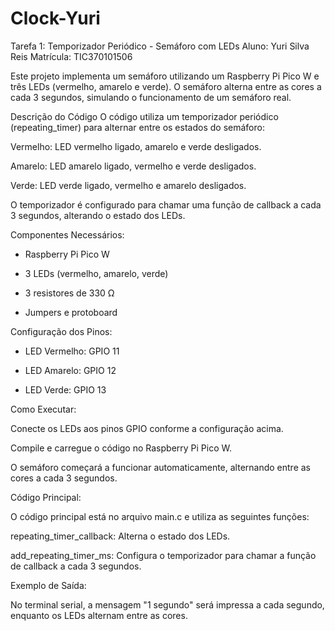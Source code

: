 # Clock-Yuri

Tarefa 1: Temporizador Periódico - Semáforo com LEDs
Aluno: Yuri Silva Reis 
Matrícula: TIC370101506

Este projeto implementa um semáforo utilizando um Raspberry Pi Pico W e três LEDs (vermelho, amarelo e verde). O semáforo alterna entre as cores a cada 3 segundos, simulando o funcionamento de um semáforo real.

Descrição do Código
O código utiliza um temporizador periódico (repeating_timer) para alternar entre os estados do semáforo:

Vermelho: LED vermelho ligado, amarelo e verde desligados.

Amarelo: LED amarelo ligado, vermelho e verde desligados.

Verde: LED verde ligado, vermelho e amarelo desligados.

O temporizador é configurado para chamar uma função de callback a cada 3 segundos, alterando o estado dos LEDs.

Componentes Necessários:

- Raspberry Pi Pico W

- 3 LEDs (vermelho, amarelo, verde)

- 3 resistores de 330 Ω

- Jumpers e protoboard

Configuração dos Pinos:

- LED Vermelho: GPIO 11

- LED Amarelo: GPIO 12

- LED Verde: GPIO 13

Como Executar:

Conecte os LEDs aos pinos GPIO conforme a configuração acima.

Compile e carregue o código no Raspberry Pi Pico W.

O semáforo começará a funcionar automaticamente, alternando entre as cores a cada 3 segundos.

Código Principal:

O código principal está no arquivo main.c e utiliza as seguintes funções:

repeating_timer_callback: Alterna o estado dos LEDs.

add_repeating_timer_ms: Configura o temporizador para chamar a função de callback a cada 3 segundos.

Exemplo de Saída:

No terminal serial, a mensagem "1 segundo" será impressa a cada segundo, enquanto os LEDs alternam entre as cores.